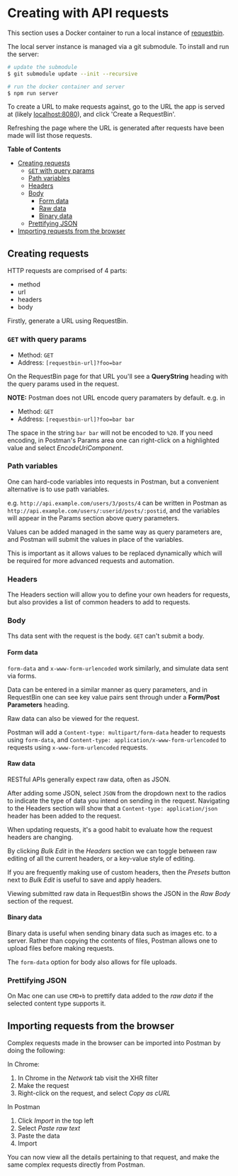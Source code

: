# Creating with API requests

This section uses a Docker container to run a local instance of [requestbin](https://github.com/Runscope/requestbin#deploy-your-own-instance-using-docker).

The local server instance is managed via a git submodule. To install and run the server:

```bash
# update the submodule
$ git submodule update --init --recursive

# run the docker container and server
$ npm run server
```

To create a URL to make requests against, go to the URL the app is served at
(likely [localhost:8080](http://localhost:8080)), and click 'Create a RequestBin'.

Refreshing the page where the URL is generated after requests have been made
will list those requests.

<!-- START doctoc generated TOC please keep comment here to allow auto update -->
<!-- DON'T EDIT THIS SECTION, INSTEAD RE-RUN doctoc TO UPDATE -->
**Table of Contents**

- [Creating requests](#creating-requests)
  - [`GET` with query params](#get-with-query-params)
  - [Path variables](#path-variables)
  - [Headers](#headers)
  - [Body](#body)
    - [Form data](#form-data)
    - [Raw data](#raw-data)
    - [Binary data](#binary-data)
  - [Prettifying JSON](#prettifying-json)
- [Importing requests from the browser](#importing-requests-from-the-browser)

<!-- END doctoc generated TOC please keep comment here to allow auto update -->

## Creating requests

HTTP requests are comprised of 4 parts:

- method
- url
- headers
- body

Firstly, generate a URL using RequestBin.

### `GET` with query params

- Method: `GET`
- Address: `[requestbin-url]?foo=bar`

On the RequestBin page for that URL you'll see a **QueryString** heading with
the query params used in the request.

**NOTE:** Postman does not URL encode query paramaters by default. e.g. in

- Method: `GET`
- Address: `[requestbin-url]?foo=bar bar`

The space in the string `bar bar` will not be encoded to `%20`. If you need
encoding, in Postman's Params area one can right-click on a highlighted value and
select _EncodeUriComponent_.

### Path variables

One can hard-code variables into requests in Postman, but a convenient
alternative is to use path variables.

e.g. `http://api.example.com/users/3/posts/4` can be written in Postman as
`http://api.example.com/users/:userid/posts/:postid`, and the variables will
appear in the Params section above query parameters.

Values can be added managed in the same way as query parameters are, and Postman
will submit the values in place of the variables.

This is important as it allows values to be replaced dynamically which will be
required for more advanced requests and automation.

### Headers

The Headers section will allow you to define your own headers for requests, but
also provides a list of common headers to add to requests.

### Body

Ths data sent with the request is the body. `GET` can't submit a body.

#### Form data

`form-data` and `x-www-form-urlencoded` work similarly, and simulate data sent
via forms.

Data can be entered in a similar manner as query parameters, and in RequestBin
one can see key value pairs sent through under a **Form/Post Parameters**
heading.

Raw data can also be viewed for the request.

Postman will add a `Content-type: multipart/form-data` header to requests using
`form-data`, and `Content-type: application/x-www-form-urlencoded` to requests
using `x-www-form-urlencoded` requests.

#### Raw data

RESTful APIs generally expect raw data, often as JSON.

After adding some JSON, select `JSON` from the dropdown next to the radios to
indicate the type of data you intend on sending in the request. Navigating to
the Headers section will show that a `Content-type: application/json` header has
been added to the request.

When updating requests, it's a good habit to evaluate how the request headers
are changing.

By clicking _Bulk Edit_ in the _Headers_ section we can toggle between raw editing
of all the current headers, or a key-value style of editing.

If you are frequently making use of custom headers, then the _Presets_ button
next to _Bulk Edit_ is useful to save and apply headers.

Viewing submitted raw data in RequestBin shows the JSON in the _Raw Body_
section of the request.

#### Binary data

Binary data is useful when sending binary data such as images etc. to a server.
Rather than copying the contents of files, Postman allows one to upload files
before making requests.

The `form-data` option for body also allows for file uploads.

### Prettifying JSON

On Mac one can use `CMD+b` to prettify data added to the _raw data_ if the
selected content type supports it.

## Importing requests from the browser

Complex requests made in the browser can be imported into Postman by doing the
following:

In Chrome:

1. In Chrome in the _Network_ tab visit the XHR filter
2. Make the request
3. Right-click on the request, and select _Copy as cURL_

In Postman

1. Click _Import_ in the top left
2. Select _Paste raw text_
3. Paste the data
4. Import

You can now view all the details pertaining to that request, and make the same
complex requests directly from Postman.
